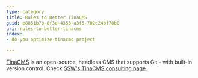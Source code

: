 ```yaml
---
type: category
title: Rules to Better TinaCMS
guid: e8851b7b-8f3e-4353-a3f5-702d24bf78b0
uri: rules-to-better-tinacms
index:
- do-you-optimize-tinacms-project

---
```


[TinaCMS](https://tina.io) is an open-source, headless CMS that supports Git - with built-in version control. Check [SSW's TinaCMS consulting page](https://www.ssw.com.au/consulting/tinacms).
